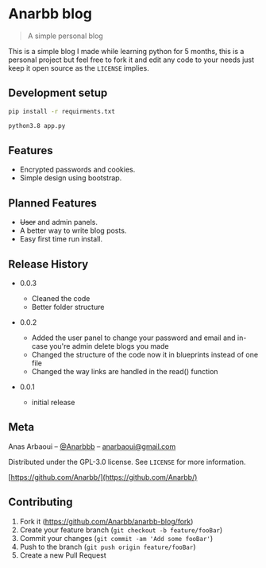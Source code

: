 # Anarbb blog
> A simple personal blog


This is a simple blog I made while learning python for 5 months, this is a personal project
but feel free to fork it and edit any code to your needs just keep it open source as the ``LICENSE`` implies.


## Development setup

```sh
pip install -r requirments.txt
```
```sh
python3.8 app.py
```
## Features

* Encrypted passwords and cookies.
* Simple design using bootstrap.

## Planned Features
* ~~User~~ and admin panels.
* A better way to write blog posts.
* Easy first time run install.

## Release History
* 0.0.3
    * Cleaned the code
    * Better folder structure 

* 0.0.2
    * Added the user panel to change your password and email and in-case you're admin delete blogs you made
    * Changed the structure of the code now it in blueprints instead of one file
    * Changed the way links are handled  in the read() function


* 0.0.1
    * initial release

## Meta

Anas Arbaoui – [@Anarbbb](https://twitter.com/Anarbbb) – anarbaoui@gmail.com

Distributed under the GPL-3.0 license. See ``LICENSE`` for more information.

[https://github.com/Anarbb/](https://github.com/Anarbb/)

## Contributing

1. Fork it (<https://github.com/Anarbb/anarbb-blog/fork>)
2. Create your feature branch (`git checkout -b feature/fooBar`)
3. Commit your changes (`git commit -am 'Add some fooBar'`)
4. Push to the branch (`git push origin feature/fooBar`)
5. Create a new Pull Request

